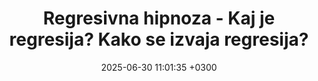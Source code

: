 ---
title:  Regresivna hipnoza - Kaj je regresija? Kako se izvaja regresija?
Metatitle: Kako preprečiti čustveno prenajedanje - ko ješ brez lakote
description: Si že večkrat poskušala z dietami pa se vedno znajdeš v ciklu prenajedanja? Preberi si kako se lahko osvobodiš čustvenega prenajedanja
date:   2025-06-30 11:01:35 +0300
image:  '/images/clanki/kako-prepreciti-prenajedanje.webp'
tags:   ['hipnoza', 'regresija', 'hipnoterapija']
---